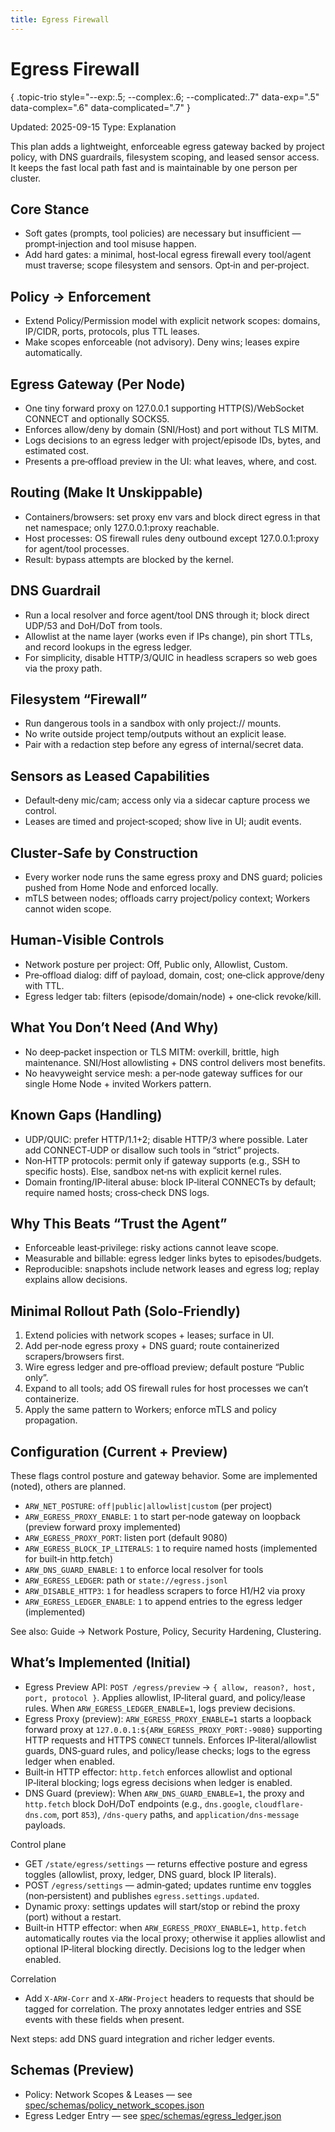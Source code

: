 ```yaml
---
title: Egress Firewall
---
```


# Egress Firewall
{ .topic-trio style="--exp:.5; --complex:.6; --complicated:.7" data-exp=".5" data-complex=".6" data-complicated=".7" }

Updated: 2025-09-15
Type: Explanation

This plan adds a lightweight, enforceable egress gateway backed by project policy, with DNS guardrails, filesystem scoping, and leased sensor access. It keeps the fast local path fast and is maintainable by one person per cluster.

## Core Stance
- Soft gates (prompts, tool policies) are necessary but insufficient — prompt‑injection and tool misuse happen.
- Add hard gates: a minimal, host‑local egress firewall every tool/agent must traverse; scope filesystem and sensors. Opt‑in and per‑project.

## Policy → Enforcement
- Extend Policy/Permission model with explicit network scopes: domains, IP/CIDR, ports, protocols, plus TTL leases.
- Make scopes enforceable (not advisory). Deny wins; leases expire automatically.

## Egress Gateway (Per Node)
- One tiny forward proxy on 127.0.0.1 supporting HTTP(S)/WebSocket CONNECT and optionally SOCKS5.
- Enforces allow/deny by domain (SNI/Host) and port without TLS MITM.
- Logs decisions to an egress ledger with project/episode IDs, bytes, and estimated cost.
- Presents a pre‑offload preview in the UI: what leaves, where, and cost.

## Routing (Make It Unskippable)
- Containers/browsers: set proxy env vars and block direct egress in that net namespace; only 127.0.0.1:proxy reachable.
- Host processes: OS firewall rules deny outbound except 127.0.0.1:proxy for agent/tool processes.
- Result: bypass attempts are blocked by the kernel.

## DNS Guardrail
- Run a local resolver and force agent/tool DNS through it; block direct UDP/53 and DoH/DoT from tools.
- Allowlist at the name layer (works even if IPs change), pin short TTLs, and record lookups in the egress ledger.
- For simplicity, disable HTTP/3/QUIC in headless scrapers so web goes via the proxy path.

## Filesystem “Firewall”
- Run dangerous tools in a sandbox with only project:// mounts.
- No write outside project temp/outputs without an explicit lease.
- Pair with a redaction step before any egress of internal/secret data.

## Sensors as Leased Capabilities
- Default‑deny mic/cam; access only via a sidecar capture process we control.
- Leases are timed and project‑scoped; show live in UI; audit events.

## Cluster‑Safe by Construction
- Every worker node runs the same egress proxy and DNS guard; policies pushed from Home Node and enforced locally.
- mTLS between nodes; offloads carry project/policy context; Workers cannot widen scope.

## Human‑Visible Controls
- Network posture per project: Off, Public only, Allowlist, Custom.
- Pre‑offload dialog: diff of payload, domain, cost; one‑click approve/deny with TTL.
- Egress ledger tab: filters (episode/domain/node) + one‑click revoke/kill.

## What You Don’t Need (And Why)
- No deep‑packet inspection or TLS MITM: overkill, brittle, high maintenance. SNI/Host allowlisting + DNS control delivers most benefits.
- No heavyweight service mesh: a per‑node gateway suffices for our single Home Node + invited Workers pattern.

## Known Gaps (Handling)
- UDP/QUIC: prefer HTTP/1.1+2; disable HTTP/3 where possible. Later add CONNECT‑UDP or disallow such tools in “strict” projects.
- Non‑HTTP protocols: permit only if gateway supports (e.g., SSH to specific hosts). Else, sandbox net‑ns with explicit kernel rules.
- Domain fronting/IP‑literal abuse: block IP‑literal CONNECTs by default; require named hosts; cross‑check DNS logs.

## Why This Beats “Trust the Agent”
- Enforceable least‑privilege: risky actions cannot leave scope.
- Measurable and billable: egress ledger links bytes to episodes/budgets.
- Reproducible: snapshots include network leases and egress log; replay explains allow decisions.

## Minimal Rollout Path (Solo‑Friendly)
1) Extend policies with network scopes + leases; surface in UI.
2) Add per‑node egress proxy + DNS guard; route containerized scrapers/browsers first.
3) Wire egress ledger and pre‑offload preview; default posture “Public only”.
4) Expand to all tools; add OS firewall rules for host processes we can’t containerize.
5) Apply the same pattern to Workers; enforce mTLS and policy propagation.

## Configuration (Current + Preview)
These flags control posture and gateway behavior. Some are implemented (noted), others are planned.
- `ARW_NET_POSTURE`: `off|public|allowlist|custom` (per project)
- `ARW_EGRESS_PROXY_ENABLE`: `1` to start per‑node gateway on loopback (preview forward proxy implemented)
- `ARW_EGRESS_PROXY_PORT`: listen port (default 9080)
- `ARW_EGRESS_BLOCK_IP_LITERALS`: `1` to require named hosts (implemented for built‑in http.fetch)
- `ARW_DNS_GUARD_ENABLE`: `1` to enforce local resolver for tools
- `ARW_EGRESS_LEDGER`: path or `state://egress.jsonl`
- `ARW_DISABLE_HTTP3`: `1` for headless scrapers to force H1/H2 via proxy
- `ARW_EGRESS_LEDGER_ENABLE`: `1` to append entries to the egress ledger (implemented)

See also: Guide → Network Posture, Policy, Security Hardening, Clustering.

## What’s Implemented (Initial)
- Egress Preview API: `POST /egress/preview` → `{ allow, reason?, host, port, protocol }`. Applies allowlist, IP‑literal guard, and policy/lease rules. When `ARW_EGRESS_LEDGER_ENABLE=1`, logs preview decisions.
- Egress Proxy (preview): `ARW_EGRESS_PROXY_ENABLE=1` starts a loopback forward proxy at `127.0.0.1:${ARW_EGRESS_PROXY_PORT:-9080}` supporting HTTP requests and HTTPS `CONNECT` tunnels. Enforces IP‑literal/allowlist guards, DNS‑guard rules, and policy/lease checks; logs to the egress ledger when enabled.
- Built‑in HTTP effector: `http.fetch` enforces allowlist and optional IP‑literal blocking; logs egress decisions when ledger is enabled.
 - DNS Guard (preview): When `ARW_DNS_GUARD_ENABLE=1`, the proxy and `http.fetch` block DoH/DoT endpoints (e.g., `dns.google`, `cloudflare-dns.com`, port `853`), `/dns-query` paths, and `application/dns-message` payloads.

Control plane
- GET `/state/egress/settings` — returns effective posture and egress toggles (allowlist, proxy, ledger, DNS guard, block IP literals).
- POST `/egress/settings` — admin‑gated; updates runtime env toggles (non‑persistent) and publishes `egress.settings.updated`.
 - Dynamic proxy: settings updates will start/stop or rebind the proxy (port) without a restart.
 - Built‑in HTTP effector: when `ARW_EGRESS_PROXY_ENABLE=1`, `http.fetch` automatically routes via the local proxy; otherwise it applies allowlist and optional IP‑literal blocking directly. Decisions log to the ledger when enabled.

Correlation
- Add `X-ARW-Corr` and `X-ARW-Project` headers to requests that should be tagged for correlation. The proxy annotates ledger entries and SSE events with these fields when present.

Next steps: add DNS guard integration and richer ledger events.

## Schemas (Preview)
- Policy: Network Scopes & Leases — see [spec/schemas/policy_network_scopes.json](https://github.com/t3hw00t/ARW/blob/main/spec/schemas/policy_network_scopes.json)
- Egress Ledger Entry — see [spec/schemas/egress_ledger.json](https://github.com/t3hw00t/ARW/blob/main/spec/schemas/egress_ledger.json)

